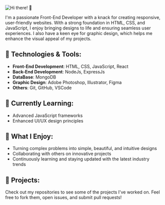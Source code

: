 ![Hi there! 👋](https://github.com/moriyam-mohona/moriyam-mohona/assets/107867015/c1ef6ca5-dd5e-4273-a020-a68b70a743d3)


I'm a passionate Front-End Developer with a knack for creating responsive, user-friendly websites. With a strong foundation in HTML, CSS, and JavaScript, I enjoy bringing designs to life and ensuring seamless user experiences. I also have a keen eye for graphic design, which helps me enhance the visual appeal of my projects.

## 🔧 Technologies & Tools:
- **Front-End Development**: HTML, CSS, JavaScript, React
- **Back-End Development**: NodeJs, ExpressJs
- **DataBase**: MongoDB 
- **Graphic Design**: Adobe Photoshop, Illustrator, Figma
- **Others**: Git, GitHub, VSCode

## 🌱 Currently Learning:
- Advanced JavaScript frameworks
- Enhanced UI/UX design principles

## 🌟 What I Enjoy:
- Turning complex problems into simple, beautiful, and intuitive designs
- Collaborating with others on innovative projects
- Continuously learning and staying updated with the latest industry trends

## 🚀 Projects:
Check out my repositories to see some of the projects I've worked on. Feel free to fork them, open issues, and submit pull requests!


